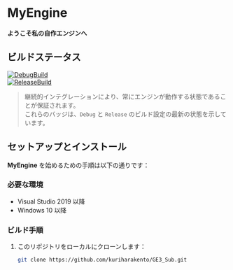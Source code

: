 # MyEngine

**ようこそ私の自作エンジンへ**

## ビルドステータス
[![DebugBuild](https://github.com/kuriharakento/KentoCompoEngine/actions/workflows/DebugBuild.yml/badge.svg)](https://github.com/kuriharakento/KentoCompoEngine/actions/workflows/DebugBuild.yml)  
[![ReleaseBuild](https://github.com/kuriharakento/KentoCompoEngine/actions/workflows/ReleaseBuild.yml/badge.svg)](https://github.com/kuriharakento/KentoCompoEngine/actions/workflows/ReleaseBuild.yml)

> 継続的インテグレーションにより、常にエンジンが動作する状態であることが保証されます。  
> これらのバッジは、`Debug` と `Release` のビルド設定の最新の状態を示しています。
> 
## セットアップとインストール

**MyEngine** を始めるための手順は以下の通りです：

### 必要な環境
- Visual Studio 2019 以降
- Windows 10 以降

### ビルド手順

1. このリポジトリをローカルにクローンします：
   ```bash
   git clone https://github.com/kuriharakento/GE3_Sub.git
